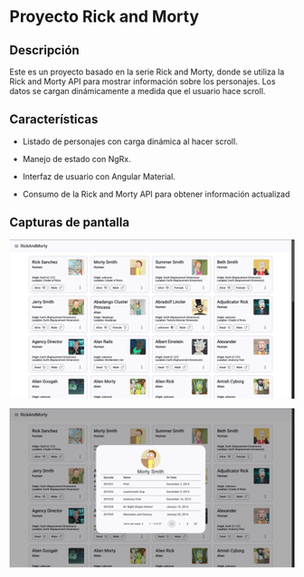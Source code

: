 # Proyecto Rick and Morty

## Descripción

Este es un proyecto basado en la serie Rick and Morty, donde se utiliza la Rick and Morty API para mostrar información sobre los personajes. Los datos se cargan dinámicamente a medida que el usuario hace scroll.

## Características

- Listado de personajes con carga dinámica al hacer scroll.

- Manejo de estado con NgRx.

- Interfaz de usuario con Angular Material.

- Consumo de la Rick and Morty API para obtener información actualizad

## Capturas de pantalla

![alt text](./utils/image.png)

![alt text](./utils/image-1.png)